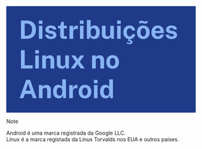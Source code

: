 <svg width="1920" height="1080" viewBox="0 0 1920 1080" fill="none" xmlns="http://www.w3.org/2000/svg">
<rect width="1920" height="1080" fill="#1F3A88"/>
<path d="M148.736 145.912C149.675 145.912 152.277 145.912 156.544 145.912C160.896 145.912 165.973 145.912 171.776 145.912C177.664 145.912 183.509 145.955 189.312 146.04C195.2 146.04 200.107 146.083 204.032 146.168C226.475 146.68 244.779 150.691 258.944 158.2C273.109 165.709 283.477 176.205 290.048 189.688C296.704 203.171 300.032 219.128 300.032 237.56C300.032 256.76 296.533 273.357 289.536 287.352C282.539 301.261 271.829 312.013 257.408 319.608C243.072 327.203 224.853 331 202.752 331H148.736V145.912ZM186.368 176.12V300.792H203.52C214.101 300.792 223.701 298.744 232.32 294.648C241.024 290.552 247.979 283.853 253.184 274.552C258.389 265.251 260.992 252.835 260.992 237.304C260.992 222.883 258.688 211.192 254.08 202.232C249.472 193.187 242.901 186.573 234.368 182.392C225.835 178.211 215.723 176.12 204.032 176.12H186.368Z" fill="#89B4F3"/>
<path d="M365.882 198.648V331H330.17V198.648H365.882ZM366.266 146.04V179.704H329.914V146.04H366.266Z" fill="#89B4F3"/>
<path d="M452.102 333.56C442.886 333.56 434.011 332.067 425.478 329.08C416.945 326.008 409.734 321.229 403.846 314.744C397.958 308.173 394.203 299.683 392.582 289.272H424.966C426.075 293.965 428.081 297.677 430.982 300.408C433.969 303.139 437.339 305.101 441.094 306.296C444.849 307.405 448.433 307.96 451.846 307.96C459.014 307.96 464.774 306.851 469.126 304.632C473.563 302.328 475.782 298.829 475.782 294.136C475.782 290.552 474.459 287.693 471.814 285.56C469.254 283.427 464.987 281.805 459.014 280.696L435.718 275.832C424.027 273.357 414.641 269.176 407.558 263.288C400.475 257.315 396.849 248.867 396.678 237.944C396.678 230.008 398.769 222.883 402.95 216.568C407.217 210.253 413.489 205.261 421.766 201.592C430.043 197.923 440.198 196.088 452.23 196.088C468.529 196.088 481.542 199.672 491.27 206.84C501.083 214.008 506.075 224.12 506.246 237.176H475.014C474.075 232.056 471.515 228.131 467.334 225.4C463.238 222.584 458.075 221.176 451.846 221.176C445.361 221.176 440.027 222.328 435.846 224.632C431.665 226.936 429.574 230.435 429.574 235.128C429.574 238.627 431.281 241.4 434.694 243.448C438.107 245.411 443.398 247.117 450.566 248.568L472.07 253.432C479.494 255.224 485.51 257.699 490.118 260.856C494.811 263.928 498.438 267.299 500.998 270.968C503.558 274.637 505.307 278.349 506.246 282.104C507.27 285.773 507.782 289.101 507.782 292.088C507.782 300.877 505.435 308.387 500.742 314.616C496.049 320.76 489.521 325.453 481.158 328.696C472.795 331.939 463.11 333.56 452.102 333.56Z" fill="#89B4F3"/>
<path d="M613.14 224.632H583.7L583.956 295.16C583.956 298.403 584.34 300.835 585.108 302.456C585.961 303.992 587.241 305.016 588.948 305.528C590.74 305.955 593.001 306.168 595.732 306.168H613.524V329.208C611.817 329.976 609.129 330.701 605.46 331.384C601.876 332.067 596.841 332.408 590.356 332.408C578.751 332.408 569.748 330.915 563.348 327.928C557.033 324.941 552.639 320.76 550.164 315.384C547.689 310.008 546.452 303.779 546.452 296.696V224.632H524.948V198.648H547.732L557.076 158.712H583.7V198.52H613.14V224.632Z" fill="#89B4F3"/>
<path d="M640.75 331V198.648H676.718V230.008C678.851 223.267 681.838 217.379 685.678 212.344C689.603 207.224 694.339 203.256 699.886 200.44C705.433 197.539 711.705 196.088 718.702 196.088C719.897 196.088 721.006 196.173 722.03 196.344C723.139 196.429 723.95 196.6 724.462 196.856V232.44C723.694 232.099 722.755 231.885 721.646 231.8C720.622 231.715 719.683 231.629 718.83 231.544C711.491 230.947 705.219 231.16 700.014 232.184C694.809 233.208 690.585 234.957 687.342 237.432C684.099 239.907 681.753 242.936 680.302 246.52C678.851 250.104 678.126 254.115 678.126 258.552V331H640.75Z" fill="#89B4F3"/>
<path d="M782.382 198.648V331H746.67V198.648H782.382ZM782.766 146.04V179.704H746.414V146.04H782.766Z" fill="#89B4F3"/>
<path d="M890.728 333.56C884.157 333.56 878.483 332.707 873.704 331C868.925 329.293 864.872 327.032 861.544 324.216C858.216 321.315 855.485 318.115 853.352 314.616C851.219 311.117 849.555 307.533 848.36 303.864L844.136 331H817V140.792H854.504V216.568C856.125 213.752 858.216 211.107 860.776 208.632C863.336 206.157 866.323 203.981 869.736 202.104C873.149 200.227 876.904 198.776 881 197.752C885.181 196.643 889.619 196.088 894.312 196.088C910.781 196.088 923.667 202.019 932.968 213.88C942.355 225.741 947.048 242.467 947.048 264.056C947.048 278.051 944.915 290.253 940.648 300.664C936.381 311.075 930.067 319.181 921.704 324.984C913.341 330.701 903.016 333.56 890.728 333.56ZM882.536 306.68C890.557 306.68 897.213 303.395 902.504 296.824C907.88 290.168 910.568 279.075 910.568 263.544C910.568 249.805 908.008 239.651 902.888 233.08C897.853 226.509 890.984 223.224 882.28 223.224C876.051 223.224 870.888 224.717 866.792 227.704C862.696 230.605 859.624 235.043 857.576 241.016C855.613 246.989 854.589 254.499 854.504 263.544C854.504 279.16 856.808 290.253 861.416 296.824C866.109 303.395 873.149 306.68 882.536 306.68Z" fill="#89B4F3"/>
<path d="M1019.27 333.56C1013.12 333.56 1007.07 332.621 1001.09 330.744C995.204 328.867 989.828 326.093 984.964 322.424C980.1 318.755 976.175 314.232 973.188 308.856C970.287 303.48 968.836 297.251 968.836 290.168V198.648H1006.21V285.432C1006.21 291.576 1008.22 296.611 1012.23 300.536C1016.24 304.461 1022.13 306.424 1029.89 306.424C1037.23 306.424 1043.03 304.547 1047.3 300.792C1051.65 296.952 1053.83 291.619 1053.83 284.792V198.648H1090.82V331H1062.66L1058.31 304.76C1056.77 312.525 1053.87 318.499 1049.6 322.68C1045.42 326.776 1040.6 329.592 1035.14 331.128C1029.76 332.749 1024.47 333.56 1019.27 333.56Z" fill="#89B4F3"/>
<path d="M1159.63 198.648V331H1123.92V198.648H1159.63ZM1160.02 146.04V179.704H1123.66V146.04H1160.02Z" fill="#89B4F3"/>
<path d="M1250.2 196.088C1261.3 196.088 1270.85 198.349 1278.88 202.872C1286.98 207.395 1293.34 213.496 1297.95 221.176C1302.64 228.856 1305.33 237.432 1306.01 246.904H1274.91C1274.31 243.405 1273.07 239.949 1271.2 236.536C1269.32 233.037 1266.67 230.179 1263.26 227.96C1259.85 225.656 1255.58 224.504 1250.46 224.504C1241.76 224.504 1234.67 227.875 1229.21 234.616C1223.84 241.272 1221.15 251.427 1221.15 265.08C1221.15 277.965 1223.79 288.205 1229.08 295.8C1234.37 303.309 1241.76 307.064 1251.23 307.064C1256.26 307.064 1260.44 305.827 1263.77 303.352C1267.19 300.877 1269.83 297.933 1271.71 294.52C1273.59 291.021 1274.78 287.779 1275.29 284.792H1305.63C1305.03 293.923 1302.39 302.2 1297.69 309.624C1293 316.963 1286.6 322.808 1278.49 327.16C1270.47 331.427 1261.04 333.56 1250.2 333.56C1237.92 333.56 1226.95 330.829 1217.31 325.368C1207.67 319.907 1200.07 312.099 1194.52 301.944C1189.06 291.704 1186.33 279.501 1186.33 265.336C1186.33 251.683 1188.98 239.651 1194.27 229.24C1199.56 218.829 1206.98 210.723 1216.54 204.92C1226.18 199.032 1237.4 196.088 1250.2 196.088ZM1279.64 364.664C1279.64 369.016 1278.24 372.728 1275.42 375.8C1272.6 378.957 1268.85 381.347 1264.16 382.968C1259.55 384.589 1254.51 385.4 1249.05 385.4C1243.68 385.4 1238.47 384.888 1233.44 383.864C1228.49 382.84 1223.88 381.048 1219.61 378.488L1224.73 365.944C1227.38 367.565 1230.36 369.016 1233.69 370.296C1237.11 371.576 1240.69 372.216 1244.44 372.216C1248.54 372.216 1251.7 371.491 1253.92 370.04C1256.13 368.675 1257.24 366.755 1257.24 364.28C1257.24 360.952 1255.62 358.392 1252.38 356.6C1249.14 354.808 1243.51 353.869 1235.48 353.784C1234.46 353.784 1233.73 353.613 1233.31 353.272C1232.97 353.016 1233.01 352.376 1233.44 351.352L1242.78 329.72H1259.42L1253.66 344.696C1260.15 344.867 1265.27 345.976 1269.02 348.024C1272.77 350.072 1275.46 352.589 1277.08 355.576C1278.79 358.648 1279.64 361.677 1279.64 364.664Z" fill="#89B4F3"/>
<path d="M1388.58 333.56C1375.61 333.56 1364.3 330.787 1354.66 325.24C1345.1 319.693 1337.68 311.843 1332.39 301.688C1327.18 291.533 1324.58 279.501 1324.58 265.592C1324.58 251.683 1327.18 239.523 1332.39 229.112C1337.68 218.701 1345.1 210.595 1354.66 204.792C1364.3 198.989 1375.65 196.088 1388.71 196.088C1401.77 196.088 1413.07 198.947 1422.63 204.664C1432.19 210.296 1439.57 218.317 1444.77 228.728C1449.98 239.139 1452.58 251.427 1452.58 265.592C1452.58 278.904 1450.02 290.68 1444.9 300.92C1439.87 311.075 1432.57 319.053 1423.01 324.856C1413.54 330.659 1402.06 333.56 1388.58 333.56ZM1388.71 305.784C1395.28 305.784 1400.57 303.864 1404.58 300.024C1408.59 296.184 1411.49 291.149 1413.29 284.92C1415.16 278.605 1416.1 271.736 1416.1 264.312C1416.1 257.315 1415.25 250.701 1413.54 244.472C1411.92 238.243 1409.1 233.208 1405.09 229.368C1401.08 225.528 1395.62 223.608 1388.71 223.608C1382.14 223.608 1376.81 225.443 1372.71 229.112C1368.7 232.696 1365.76 237.603 1363.88 243.832C1362 249.976 1361.06 256.803 1361.06 264.312C1361.06 271.224 1361.92 277.88 1363.62 284.28C1365.33 290.595 1368.19 295.757 1372.2 299.768C1376.21 303.779 1381.71 305.784 1388.71 305.784ZM1433.51 168.44C1430.86 170.573 1427.32 172.621 1422.89 174.584C1418.45 176.461 1413.37 177.4 1407.65 177.4C1402.88 177.4 1398.52 176.803 1394.6 175.608C1390.76 174.413 1386.96 173.261 1383.21 172.152C1379.45 170.957 1375.4 170.36 1371.05 170.36C1366.69 170.36 1363.07 171.043 1360.17 172.408C1357.35 173.688 1354.28 175.736 1350.95 178.552L1345.19 158.968C1348.26 155.811 1351.68 153.08 1355.43 150.776C1359.18 148.472 1363.96 147.32 1369.77 147.32C1374.54 147.32 1379.07 147.96 1383.33 149.24C1387.69 150.52 1391.82 151.843 1395.75 153.208C1399.76 154.488 1403.69 155.128 1407.53 155.128C1412.05 155.128 1416.06 154.189 1419.56 152.312C1423.06 150.349 1426.17 148.344 1428.9 146.296L1433.51 168.44Z" fill="#89B4F3"/>
<path d="M1508.22 273.4C1508.13 280.141 1509.2 286.029 1511.42 291.064C1513.64 296.013 1516.84 299.853 1521.02 302.584C1525.29 305.229 1530.41 306.552 1536.38 306.552C1542.78 306.552 1548.37 305.187 1553.15 302.456C1558.01 299.725 1561.38 295.245 1563.26 289.016H1596.92C1595.47 298.403 1591.72 306.424 1585.66 313.08C1579.69 319.736 1572.43 324.813 1563.9 328.312C1555.37 331.811 1546.49 333.56 1537.28 333.56C1524.22 333.56 1512.7 330.829 1502.72 325.368C1492.82 319.821 1485.09 312.013 1479.55 301.944C1474 291.875 1471.23 280.013 1471.23 266.36C1471.23 253.133 1473.75 241.229 1478.78 230.648C1483.81 219.981 1491.11 211.576 1500.67 205.432C1510.31 199.203 1521.87 196.088 1535.36 196.088C1548.84 196.088 1560.15 198.947 1569.28 204.664C1578.49 210.296 1585.4 218.189 1590.01 228.344C1594.71 238.413 1597.05 250.061 1597.05 263.288V273.4H1508.22ZM1508.09 251.128H1562.11C1562.11 245.837 1561.13 240.973 1559.16 236.536C1557.2 232.099 1554.21 228.6 1550.2 226.04C1546.28 223.48 1541.33 222.2 1535.36 222.2C1529.55 222.2 1524.6 223.608 1520.51 226.424C1516.5 229.155 1513.43 232.739 1511.29 237.176C1509.16 241.613 1508.09 246.264 1508.09 251.128Z" fill="#89B4F3"/>
<path d="M1675.1 333.56C1665.89 333.56 1657.01 332.067 1648.48 329.08C1639.94 326.008 1632.73 321.229 1626.85 314.744C1620.96 308.173 1617.2 299.683 1615.58 289.272H1647.97C1649.08 293.965 1651.08 297.677 1653.98 300.408C1656.97 303.139 1660.34 305.101 1664.09 306.296C1667.85 307.405 1671.43 307.96 1674.85 307.96C1682.01 307.96 1687.77 306.851 1692.13 304.632C1696.56 302.328 1698.78 298.829 1698.78 294.136C1698.78 290.552 1697.46 287.693 1694.81 285.56C1692.25 283.427 1687.99 281.805 1682.01 280.696L1658.72 275.832C1647.03 273.357 1637.64 269.176 1630.56 263.288C1623.48 257.315 1619.85 248.867 1619.68 237.944C1619.68 230.008 1621.77 222.883 1625.95 216.568C1630.22 210.253 1636.49 205.261 1644.77 201.592C1653.04 197.923 1663.2 196.088 1675.23 196.088C1691.53 196.088 1704.54 199.672 1714.27 206.84C1724.08 214.008 1729.08 224.12 1729.25 237.176H1698.01C1697.08 232.056 1694.52 228.131 1690.33 225.4C1686.24 222.584 1681.08 221.176 1674.85 221.176C1668.36 221.176 1663.03 222.328 1658.85 224.632C1654.66 226.936 1652.57 230.435 1652.57 235.128C1652.57 238.627 1654.28 241.4 1657.69 243.448C1661.11 245.411 1666.4 247.117 1673.57 248.568L1695.07 253.432C1702.49 255.224 1708.51 257.699 1713.12 260.856C1717.81 263.928 1721.44 267.299 1724 270.968C1726.56 274.637 1728.31 278.349 1729.25 282.104C1730.27 285.773 1730.78 289.101 1730.78 292.088C1730.78 300.877 1728.44 308.387 1723.74 314.616C1719.05 320.76 1712.52 325.453 1704.16 328.696C1695.8 331.939 1686.11 333.56 1675.1 333.56Z" fill="#89B4F3"/>
<path d="M148.736 446.912H186.368V600.384H266.752V632H148.736V446.912Z" fill="#89B4F3"/>
<path d="M329.382 499.648V632H293.67V499.648H329.382ZM329.766 447.04V480.704H293.414V447.04H329.766Z" fill="#89B4F3"/>
<path d="M364 632V499.648H400.736V518.336C402.784 515.093 405.429 511.979 408.672 508.992C412 505.92 416.181 503.403 421.216 501.44C426.251 499.477 432.224 498.496 439.136 498.496C447.243 498.496 454.795 500.075 461.792 503.232C468.875 506.389 474.592 511.381 478.944 518.208C483.296 524.949 485.472 533.781 485.472 544.704V632H448.096V549.312C448.096 542.144 445.963 536.768 441.696 533.184C437.429 529.6 432.224 527.808 426.08 527.808C421.984 527.808 418.016 528.533 414.176 529.984C410.421 531.435 407.349 533.611 404.96 536.512C402.571 539.413 401.376 542.997 401.376 547.264V632H364Z" fill="#89B4F3"/>
<path d="M563.018 634.56C556.874 634.56 550.815 633.621 544.842 631.744C538.954 629.867 533.578 627.093 528.714 623.424C523.85 619.755 519.925 615.232 516.938 609.856C514.037 604.48 512.586 598.251 512.586 591.168V499.648H549.962V586.432C549.962 592.576 551.967 597.611 555.978 601.536C559.989 605.461 565.877 607.424 573.642 607.424C580.981 607.424 586.783 605.547 591.05 601.792C595.402 597.952 597.578 592.619 597.578 585.792V499.648H634.57V632H606.41L602.058 605.76C600.522 613.525 597.621 619.499 593.354 623.68C589.173 627.776 584.351 630.592 578.89 632.128C573.514 633.749 568.223 634.56 563.018 634.56Z" fill="#89B4F3"/>
<path d="M794.92 632H755.88L724.264 588.864L692.52 632H653.352L704.296 563.008L657.832 499.648H696.872L724.392 536.768L751.784 499.648H790.952L744.104 563.008L794.92 632Z" fill="#89B4F3"/>
<path d="M869.5 632V499.648H906.236V518.336C908.284 515.093 910.929 511.979 914.172 508.992C917.5 505.92 921.681 503.403 926.716 501.44C931.751 499.477 937.724 498.496 944.636 498.496C952.743 498.496 960.295 500.075 967.292 503.232C974.375 506.389 980.092 511.381 984.444 518.208C988.796 524.949 990.972 533.781 990.972 544.704V632H953.596V549.312C953.596 542.144 951.463 536.768 947.196 533.184C942.929 529.6 937.724 527.808 931.58 527.808C927.484 527.808 923.516 528.533 919.676 529.984C915.921 531.435 912.849 533.611 910.46 536.512C908.071 539.413 906.876 542.997 906.876 547.264V632H869.5Z" fill="#89B4F3"/>
<path d="M1078.08 634.56C1065.11 634.56 1053.8 631.787 1044.16 626.24C1034.6 620.693 1027.18 612.843 1021.89 602.688C1016.68 592.533 1014.08 580.501 1014.08 566.592C1014.08 552.683 1016.68 540.523 1021.89 530.112C1027.18 519.701 1034.6 511.595 1044.16 505.792C1053.8 499.989 1065.15 497.088 1078.21 497.088C1091.27 497.088 1102.57 499.947 1112.13 505.664C1121.69 511.296 1129.07 519.317 1134.27 529.728C1139.48 540.139 1142.08 552.427 1142.08 566.592C1142.08 579.904 1139.52 591.68 1134.4 601.92C1129.37 612.075 1122.07 620.053 1112.51 625.856C1103.04 631.659 1091.56 634.56 1078.08 634.56ZM1078.21 606.784C1084.78 606.784 1090.07 604.864 1094.08 601.024C1098.09 597.184 1100.99 592.149 1102.79 585.92C1104.66 579.605 1105.6 572.736 1105.6 565.312C1105.6 558.315 1104.75 551.701 1103.04 545.472C1101.42 539.243 1098.6 534.208 1094.59 530.368C1090.58 526.528 1085.12 524.608 1078.21 524.608C1071.64 524.608 1066.31 526.443 1062.21 530.112C1058.2 533.696 1055.26 538.603 1053.38 544.832C1051.5 550.976 1050.56 557.803 1050.56 565.312C1050.56 572.224 1051.42 578.88 1053.12 585.28C1054.83 591.595 1057.69 596.757 1061.7 600.768C1065.71 604.779 1071.21 606.784 1078.21 606.784Z" fill="#89B4F3"/>
<path d="M135.04 933L201.344 747.912H240.768L306.944 933H269.696L254.592 890.12H188.032L172.544 933H135.04ZM196.352 857.48H245.632L221.184 784.008L196.352 857.48Z" fill="#89B4F3"/>
<path d="M330 933V800.648H366.736V819.336C368.784 816.093 371.429 812.979 374.672 809.992C378 806.92 382.181 804.403 387.216 802.44C392.251 800.477 398.224 799.496 405.136 799.496C413.243 799.496 420.795 801.075 427.792 804.232C434.875 807.389 440.592 812.381 444.944 819.208C449.296 825.949 451.472 834.781 451.472 845.704V933H414.096V850.312C414.096 843.144 411.963 837.768 407.696 834.184C403.429 830.6 398.224 828.808 392.08 828.808C387.984 828.808 384.016 829.533 380.176 830.984C376.421 832.435 373.349 834.611 370.96 837.512C368.571 840.413 367.376 843.997 367.376 848.264V933H330Z" fill="#89B4F3"/>
<path d="M530.902 935.56C513.153 935.56 499.329 929.459 489.43 917.256C479.531 904.968 474.582 887.901 474.582 866.056C474.582 852.232 476.587 840.243 480.598 830.088C484.609 819.933 490.539 812.083 498.39 806.536C506.241 800.904 515.841 798.088 527.19 798.088C531.969 798.088 536.406 798.643 540.502 799.752C544.683 800.776 548.481 802.227 551.894 804.104C555.307 805.981 558.294 808.157 560.854 810.632C563.414 813.107 565.505 815.752 567.126 818.568V742.792H604.63V933H577.494L573.27 905.864C572.075 909.533 570.411 913.117 568.278 916.616C566.145 920.115 563.414 923.315 560.086 926.216C556.758 929.032 552.662 931.293 547.798 933C543.019 934.707 537.387 935.56 530.902 935.56ZM539.094 908.68C548.481 908.68 555.478 905.395 560.086 898.824C564.779 892.253 567.126 881.16 567.126 865.544C567.041 856.499 565.974 848.989 563.926 843.016C561.878 837.043 558.806 832.605 554.71 829.704C550.699 826.717 545.579 825.224 539.35 825.224C531.243 825.224 524.502 828.339 519.126 834.568C513.75 840.712 511.062 851.037 511.062 865.544C511.062 880.307 513.579 891.187 518.614 898.184C523.649 905.181 530.475 908.68 539.094 908.68Z" fill="#89B4F3"/>
<path d="M637.5 933V800.648H673.468V832.008C675.601 825.267 678.588 819.379 682.428 814.344C686.353 809.224 691.089 805.256 696.636 802.44C702.183 799.539 708.455 798.088 715.452 798.088C716.647 798.088 717.756 798.173 718.78 798.344C719.889 798.429 720.7 798.6 721.212 798.856V834.44C720.444 834.099 719.505 833.885 718.396 833.8C717.372 833.715 716.433 833.629 715.58 833.544C708.241 832.947 701.969 833.16 696.764 834.184C691.559 835.208 687.335 836.957 684.092 839.432C680.849 841.907 678.503 844.936 677.052 848.52C675.601 852.104 674.876 856.115 674.876 860.552V933H637.5Z" fill="#89B4F3"/>
<path d="M797.832 935.56C784.861 935.56 773.555 932.787 763.912 927.24C754.355 921.693 746.931 913.843 741.64 903.688C736.435 893.533 733.832 881.501 733.832 867.592C733.832 853.683 736.435 841.523 741.64 831.112C746.931 820.701 754.355 812.595 763.912 806.792C773.555 800.989 784.904 798.088 797.96 798.088C811.016 798.088 822.323 800.947 831.88 806.664C841.437 812.296 848.819 820.317 854.024 830.728C859.229 841.139 861.832 853.427 861.832 867.592C861.832 880.904 859.272 892.68 854.152 902.92C849.117 913.075 841.821 921.053 832.264 926.856C822.792 932.659 811.315 935.56 797.832 935.56ZM797.96 907.784C804.531 907.784 809.821 905.864 813.832 902.024C817.843 898.184 820.744 893.149 822.536 886.92C824.413 880.605 825.352 873.736 825.352 866.312C825.352 859.315 824.499 852.701 822.792 846.472C821.171 840.243 818.355 835.208 814.344 831.368C810.333 827.528 804.872 825.608 797.96 825.608C791.389 825.608 786.056 827.443 781.96 831.112C777.949 834.696 775.005 839.603 773.128 845.832C771.251 851.976 770.312 858.803 770.312 866.312C770.312 873.224 771.165 879.88 772.872 886.28C774.579 892.595 777.437 897.757 781.448 901.768C785.459 905.779 790.963 907.784 797.96 907.784Z" fill="#89B4F3"/>
<path d="M924.382 800.648V933H888.67V800.648H924.382ZM924.766 748.04V781.704H888.414V748.04H924.766Z" fill="#89B4F3"/>
<path d="M1007.4 935.56C989.653 935.56 975.829 929.459 965.93 917.256C956.031 904.968 951.082 887.901 951.082 866.056C951.082 852.232 953.087 840.243 957.098 830.088C961.109 819.933 967.039 812.083 974.89 806.536C982.741 800.904 992.341 798.088 1003.69 798.088C1008.47 798.088 1012.91 798.643 1017 799.752C1021.18 800.776 1024.98 802.227 1028.39 804.104C1031.81 805.981 1034.79 808.157 1037.35 810.632C1039.91 813.107 1042 815.752 1043.63 818.568V742.792H1081.13V933H1053.99L1049.77 905.864C1048.58 909.533 1046.91 913.117 1044.78 916.616C1042.64 920.115 1039.91 923.315 1036.59 926.216C1033.26 929.032 1029.16 931.293 1024.3 933C1019.52 934.707 1013.89 935.56 1007.4 935.56ZM1015.59 908.68C1024.98 908.68 1031.98 905.395 1036.59 898.824C1041.28 892.253 1043.63 881.16 1043.63 865.544C1043.54 856.499 1042.47 848.989 1040.43 843.016C1038.38 837.043 1035.31 832.605 1031.21 829.704C1027.2 826.717 1022.08 825.224 1015.85 825.224C1007.74 825.224 1001 828.339 995.626 834.568C990.25 840.712 987.562 851.037 987.562 865.544C987.562 880.307 990.079 891.187 995.114 898.184C1000.15 905.181 1006.98 908.68 1015.59 908.68Z" fill="#89B4F3"/>
</svg>

>[!NOTE]
> Android é uma marca registrada da Google LLC. <br>
> Linux é a marca registada da Linus Torvalds nos EUA e outros países.